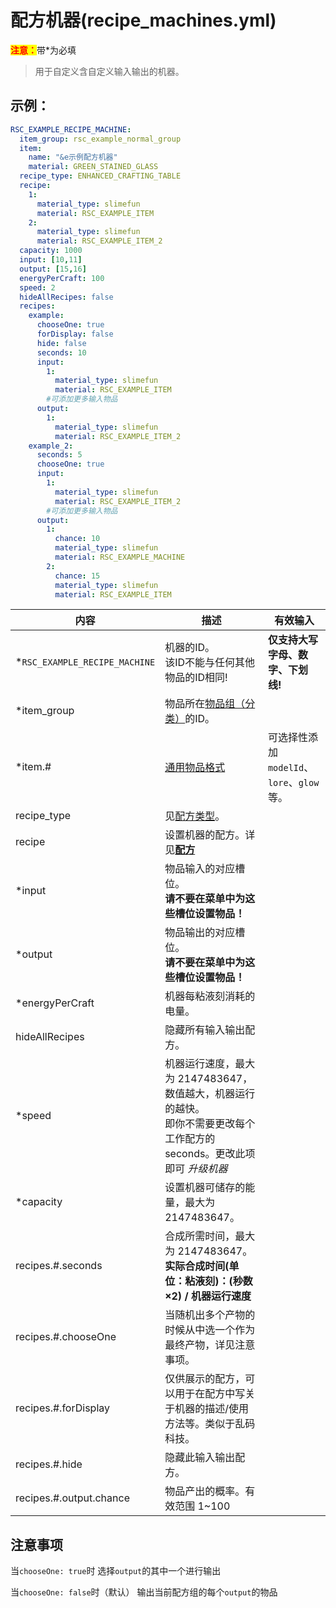 # 配方机器(recipe_machines.yml)

<mark style="color:red;">**注意：**</mark>带\*为必填

> 用于自定义含自定义输入输出的机器。

## 示例：

```yaml
RSC_EXAMPLE_RECIPE_MACHINE:
  item_group: rsc_example_normal_group
  item:
    name: "&e示例配方机器"
    material: GREEN_STAINED_GLASS
  recipe_type: ENHANCED_CRAFTING_TABLE
  recipe:
    1:
      material_type: slimefun
      material: RSC_EXAMPLE_ITEM
    2:
      material_type: slimefun
      material: RSC_EXAMPLE_ITEM_2
  capacity: 1000
  input: [10,11]
  output: [15,16]
  energyPerCraft: 100
  speed: 2
  hideAllRecipes: false
  recipes:
    example:
      chooseOne: true
      forDisplay: false
      hide: false
      seconds: 10
      input:
        1:
          material_type: slimefun
          material: RSC_EXAMPLE_ITEM
        #可添加更多输入物品
      output:
        1:
          material_type: slimefun
          material: RSC_EXAMPLE_ITEM_2
    example_2:
      seconds: 5
      chooseOne: true
      input:
        1:
          material_type: slimefun
          material: RSC_EXAMPLE_ITEM_2
        #可添加更多输入物品
      output:
        1:
          chance: 10
          material_type: slimefun
          material: RSC_EXAMPLE_MACHINE
        2:
          chance: 15
          material_type: slimefun
          material: RSC_EXAMPLE_ITEM
```

| 内容 | 描述 | 有效输入 |
| --- | ----------- | ----------------- |
| \*`RSC_EXAMPLE_RECIPE_MACHINE` | 机器的ID。<br>该ID不能与任何其他物品的ID相同! | **仅支持大写字母、数字、下划线!** |
| \*item_group | 物品所在[物品组（分类）](file/groups.md)的ID。 |
| \*item.# | [通用物品格式](format/universal-item-format.md)| 可选择性添加`modelId`、`lore`、`glow`等。 |
| recipe_type | 见[配方类型](file/recipe_type.md)。 |
| recipe | 设置机器的配方。详见[**配方**](../format/recipe.md) |
| \*input | 物品输入的对应槽位。<br>**请不要在菜单中为这些槽位设置物品！** |
| \*output | 物品输出的对应槽位。<br>**请不要在菜单中为这些槽位设置物品！** |
| \*energyPerCraft | 机器每粘液刻消耗的电量。 |
| hideAllRecipes | 隐藏所有输入输出配方。 |
| \*speed | 机器运行速度，最大为 2147483647，数值越大，机器运行的越快。<br>即你不需要更改每个工作配方的seconds。更改此项即可 *升级机器* |
| \*capacity | 设置机器可储存的能量，最大为 2147483647。 |
| recipes.#.seconds | 合成所需时间，最大为 2147483647。 **实际合成时间(单位：粘液刻)：(秒数×2) / 机器运行速度** |
| recipes.#.chooseOne | 当随机出多个产物的时候从中选一个作为最终产物，详见注意事项。 |
| recipes.#.forDisplay | 仅供展示的配方，可以用于在配方中写关于机器的描述/使用方法等。类似于乱码科技。 |
| recipes.#.hide | 隐藏此输入输出配方。 |
| recipes.#.output.chance | 物品产出的概率。有效范围 1~100 |

## 注意事项

当`chooseOne: true`时
选择`output`的其中一个进行输出

当`chooseOne: false`时（默认）
输出当前配方组的每个`output`的物品
